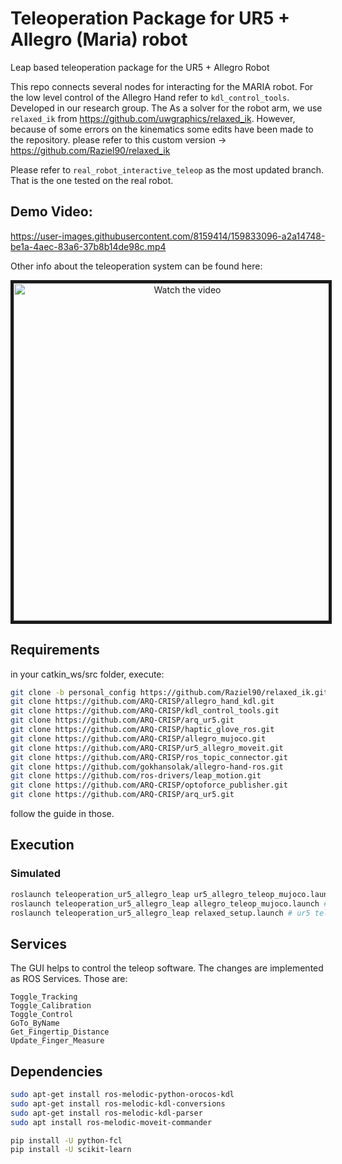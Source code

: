 # Teleoperation Package for UR5 + Allegro (Maria) robot
Leap based teleoperation package for the UR5 + Allegro Robot
 
This repo connects several nodes for interacting for the MARIA robot. 
For the low level control of the Allegro Hand refer to `kdl_control_tools`. Developed in our research group.
The As a solver for the robot arm, we use `relaxed_ik` from https://github.com/uwgraphics/relaxed_ik. However, because of some errors on the kinematics some edits have been made to the repository. please refer to this custom version -> https://github.com/Raziel90/relaxed_ik 
  
 
Please refer to `real_robot_interactive_teleop` as the most updated branch. 
That is the one tested on the real robot. 

## Demo Video: 

https://user-images.githubusercontent.com/8159414/159833096-a2a14748-be1a-4aec-83a6-37b8b14de98c.mp4

Other info about the teleoperation system can be found here:
<p align="center"> 
<a href="https://www.youtube.com/watch?feature=player_embedded&v=xiJxB5OeEs8" target="_blank">
 <img src="https://img.youtube.com/vi/xiJxB5OeEs8/0.jpg" alt="Watch the video" width="540" border="5" />
</a>
    
</p>


## Requirements 

in your catkin_ws/src folder, execute:
```bash
git clone -b personal_config https://github.com/Raziel90/relaxed_ik.git
git clone https://github.com/ARQ-CRISP/allegro_hand_kdl.git
git clone https://github.com/ARQ-CRISP/kdl_control_tools.git
git clone https://github.com/ARQ-CRISP/arq_ur5.git
git clone https://github.com/ARQ-CRISP/haptic_glove_ros.git
git clone https://github.com/ARQ-CRISP/allegro_mujoco.git
git clone https://github.com/ARQ-CRISP/ur5_allegro_moveit.git
git clone https://github.com/ARQ-CRISP/ros_topic_connector.git
git clone https://github.com/gokhansolak/allegro-hand-ros.git
git clone https://github.com/ros-drivers/leap_motion.git
git clone https://github.com/ARQ-CRISP/optoforce_publisher.git
git clone https://github.com/ARQ-CRISP/arq_ur5.git
```


follow the guide in those.


## Execution 
### Simulated
```bash
roslaunch teleoperation_ur5_allegro_leap ur5_allegro_teleop_mujoco.launch # full system
roslaunch teleoperation_ur5_allegro_leap allegro_teleop_mujoco.launch # allegro teleop only
roslaunch teleoperation_ur5_allegro_leap relaxed_setup.launch # ur5 teleop
```

## Services

The GUI helps to control the teleop software. The changes are implemented as ROS Services. Those are:
```
Toggle_Tracking
Toggle_Calibration
Toggle_Control
GoTo_ByName
Get_Fingertip_Distance
Update_Finger_Measure
```
## Dependencies 

```bash
sudo apt-get install ros-melodic-python-orocos-kdl
sudo apt-get install ros-melodic-kdl-conversions
sudo apt-get install ros-melodic-kdl-parser      
sudo apt install ros-melodic-moveit-commander

pip install -U python-fcl
pip install -U scikit-learn
```
